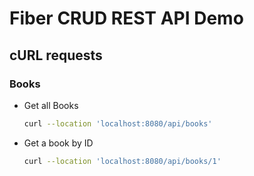 # Fiber CRUD REST API Demo

## cURL requests

### Books

- Get all Books

  ```bash
  curl --location 'localhost:8080/api/books'
  ```

- Get a book by ID

  ```bash
  curl --location 'localhost:8080/api/books/1'
  ```
